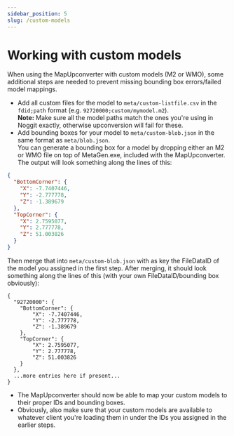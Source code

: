 ```yaml
---
sidebar_position: 5
slug: /custom-models
---
```


# Working with custom models
When using the MapUpconverter with custom models (M2 or WMO), some additional steps are needed to prevent missing bounding box errors/failed model mappings.
- Add all custom files for the model to `meta/custom-listfile.csv` in the `fdid;path` format (e.g. `92720000;custom/mymodel.m2`).  
**Note:** Make sure all the model paths match the ones you're using in Noggit exactly, otherwise upconversion will fail for these.
- Add bounding boxes for your model to `meta/custom-blob.json` in the same format as `meta/blob.json`.  
You can generate a bounding box for a model by dropping either an M2 or WMO file on top of MetaGen.exe, included with the MapUpconverter. The output will look something along the lines of this: 
```json
{
  "BottomCorner": {
    "X": -7.7407446,
    "Y": -2.777778,
    "Z": -1.389679
  },
  "TopCorner": {
    "X": 2.7595077,
    "Y": 2.777778,
    "Z": 51.003826
  }
}
```
Then merge that into `meta/custom-blob.json` with as key the FileDataID of the model you assigned in the first step. After merging, it should look something along the lines of this (with your own FileDataID/bounding box obviously):
```
{
  "92720000": {
    "BottomCorner": {
        "X": -7.7407446,
        "Y": -2.777778,
        "Z": -1.389679
    },
    "TopCorner": {
        "X": 2.7595077,
        "Y": 2.777778,
        "Z": 51.003826
    }
  },
  ...more entries here if present...
}
```
- The MapUpconverter should now be able to map your custom models to their proper IDs and bounding boxes.
- Obviously, also make sure that your custom models are available to whatever client you're loading them in under the IDs you assigned in the earlier steps.